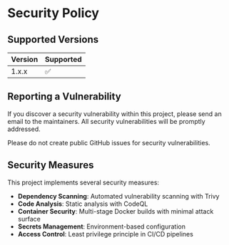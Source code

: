 # Security Policy

## Supported Versions

| Version | Supported          |
| ------- | ------------------ |
| 1.x.x   | :white_check_mark: |

## Reporting a Vulnerability

If you discover a security vulnerability within this project, please send an email to the maintainers. All security vulnerabilities will be promptly addressed.

Please do not create public GitHub issues for security vulnerabilities.

## Security Measures

This project implements several security measures:

- **Dependency Scanning**: Automated vulnerability scanning with Trivy
- **Code Analysis**: Static analysis with CodeQL
- **Container Security**: Multi-stage Docker builds with minimal attack surface
- **Secrets Management**: Environment-based configuration
- **Access Control**: Least privilege principle in CI/CD pipelines
